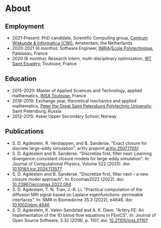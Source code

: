 # About

## Employment

- 2021-Present: PhD candidate, Scientific Computing group,
    [Centrum Wiskunde & Informatica (CWI)](https://www.cwi.nl/),
    Amsterdam, the Netherlands
- 2020-2021 (6 months): Software Engineer, 
    [INRIA](https://www.inria.fr/)/[Ecole Polytechnique](https://cmap.ip-paris.fr/),
    Palaiseau, France
- 2020 (6 months): Research intern,  multi-disciplinary optimization,
    [IRT Saint Exupéry](https://www.irt-saintexupery.com/),
    Toulouse, France

## Education

- 2015-2020: Master of Applied Sciences and Technology, applied mathematics,
    [INSA Toulouse](https://www.insa-toulouse.fr/), France
- 2018-2019: Exchange year, theoretical mechanics and applied mathematics,
    [Peter the Great Saint Petersburg Polytechnic University](https://english.spbstu.ru/),
    Saint Petersburg, Russia
- 2012-2015: Asker Upper Secondary School, Norway

## Publications

- S. D. Agdestein, R. Verstappen, and B. Sanderse.
    "Exact closure for discrete large-eddy simulation".
    arXiv preprint [arXiv:2507.17051](https://arxiv.org/abs/2507.17051)
- S. D. Agdestein and B. Sanderse.
    "Discretize first, filter next: Learning divergence-consistent closure models for large-eddy simulation".
    In: Journal of Computational Physics, Volume 522 (2025).
    doi: [10.1016/j.jcp.2024.113577](https://doi.org/10.1016/j.jcp.2024.113577)
- S. D. Agdestein and B. Sanderse.
    "Discretize first, filter next – a new closure model approach".
    In: Eccomas2022 (2022).
    doi: [10.23967/eccomas.2022.094](https://doi.org/10.23967/eccomas.2022.094)
- S. D. Agdestein, T. N. Tran, J.-R. Li.
    "Practical computation of the diffusion MRI signal based on Laplace
    eigenfunctions: permeable interfaces".
    In: NMR in Biomedicine 35.3 (2022), e4646.
    doi: [10.1002/nbm.4646](https://doi.org/10.1002/nbm.4646)
- S. D. Agdestein, K. Valen-Sendstad and A. K. Diem.
  "Artery.FE: An implementation of the 1D blood flow equations in FEniCS".
  In: Journal of Open Source Software, 3.32 (2018), p. 1107,
  doi: [10.21105/joss.01107](https://doi.org/10.21105/joss.01107)
